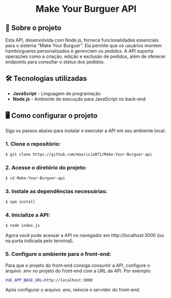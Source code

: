 <div align="center"> <h1>Make Your Burguer API</h1> </div>

## 📝 Sobre o projeto

Esta API, desenvolvida com Node.js, fornece funcionalidades essenciais para o sistema "Make Your Burguer". Ela permite que os usuários montem hambúrgueres personalizados e gerenciem os pedidos. A API suporta operações como a criação, edição e exclusão de pedidos, além de oferecer endpoints para consultar o status dos pedidos.

## 🛠 Tecnologias utilizadas

-   **JavaScript** - Linguagem de programação
-   **Node.js** - Ambiente de execução para JavaScript no back-end

## 🖥️ Como configurar o projeto
Siga os passos abaixo para instalar e executar a API em seu ambiente local:

### 1. Clone o repositório:

```bash
$ git clone https://github.com/mauricio071/Make-Your-Burguer-api
```

### 2. Acesse o diretório do projeto:

```bash
$ cd Make-Your-Burguer-api
```

### 3. Instale as dependências necessárias:

```bash
$ npm install
```

### 4. Inicialize a API:

```bash 
$ node index.js
```
Agora você pode acessar a API no navegador em http://localhost:3000 (ou na porta indicada pelo terminal).

### 5. Configure o ambiente para o front-end:
Para que o projeto do front-end consiga consumir a API, configure o arquivo .env no projeto do front-end com a URL da API. Por exemplo:

```bash 
VUE_APP_BASE_URL=http://localhost:3000
```

Após configurar o arquivo .env, reinicie o servidor do front-end.
